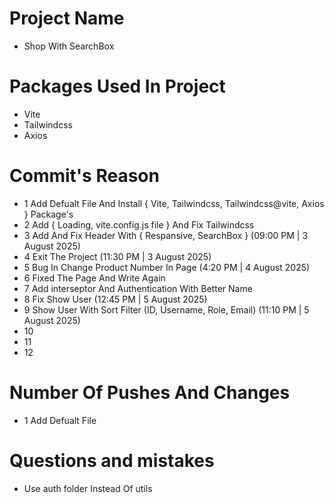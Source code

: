 # Project Name

- Shop With SearchBox

# Packages Used In Project

- Vite
- Tailwindcss
- Axios

# Commit's Reason

- 1 Add Defualt File And Install { Vite, Tailwindcss, Tailwindcss@vite, Axios } Package's
- 2 Add { Loading, vite.config.js file } And Fix Tailwindcss
- 3 Add And Fix Header With { Respansive, SearchBox } (09:00 PM | 3 August 2025)
- 4 Exit The Project (11:30 PM | 3 August 2025)
- 5 Bug In Change Product Number In Page (4:20 PM | 4 August 2025)
- 6 Fixed The Page And Write Again
- 7 Add interseptor And Authentication With Better Name
- 8 Fix Show User (12:45 PM | 5 August 2025)
- 9 Show User With Sort Filter (ID, Username, Role, Email) (11:10 PM | 5 August 2025)
- 10
- 11
- 12

# Number Of Pushes And Changes

- 1 Add Defualt File

# Questions and mistakes

- Use auth folder Instead Of utils
